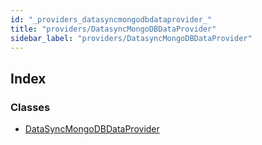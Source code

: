 ```yaml
---
id: "_providers_datasyncmongodbdataprovider_"
title: "providers/DatasyncMongoDBDataProvider"
sidebar_label: "providers/DatasyncMongoDBDataProvider"
---
```


## Index

### Classes

* [DataSyncMongoDBDataProvider](../classes/_providers_datasyncmongodbdataprovider_.datasyncmongodbdataprovider.md)
